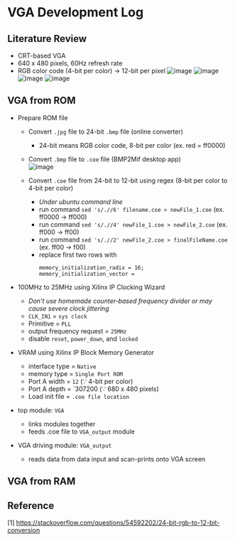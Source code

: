 # VGA Development Log
## Literature Review
- CRT-based VGA
- 640 x 480 pixels, 60Hz refresh rate
- RGB color code (4-bit per color) -> 12-bit per pixel
![image](https://github.com/xyth0rn/NCTU_DigitalLab_PicoPark/assets/49625757/e290ee12-5a12-47b2-b087-7c2ac70071b1)
![image](https://github.com/xyth0rn/NCTU_DigitalLab_PicoPark/assets/49625757/553f7410-d597-47a2-9914-54d34c107768)
![image](https://github.com/xyth0rn/NCTU_DigitalLab_PicoPark/assets/49625757/cd3da4d0-a0d1-44a3-a51e-2841099a94de)
![image](https://github.com/xyth0rn/NCTU_DigitalLab_PicoPark/assets/49625757/a09fb9c4-110b-41d8-9d36-061e1a5e5836)

## VGA from ROM
- Prepare ROM file
  - Convert `.jpg` file to 24-bit `.bmp` file (online converter)
    - 24-bit means RGB color code, 8-bit per color (ex. red = ff0000)
  - Convert `.bmp` file to `.coe` file (BMP2Mif desktop app)<br>
    ![image](https://github.com/xyth0rn/NCTU_DigitalLab_PicoPark/assets/49625757/610959de-cc4f-4f75-9921-567c72baf535)

  - Convert `.coe` file from 24-bit to 12-bit using regex (8-bit per color to 4-bit per color)
    - *Under ubuntu command line*
    - run command `sed 's/.//6' filename.coe > newFile_1.coe`      (ex. ff0000 -> ff000)
    - run command `sed 's/.//4' newFile_1.coe > newFile_2.coe`     (ex. ff000  ->  ff00)
    - run command `sed 's/.//2' newFile_2.coe > finalFileName.coe` (ex. ff00   ->   f00)
    - replace first two rows with
      ```
      memory_initialization_radix = 16;
      memory_initialization_vector =
      
      ```

- 100MHz to 25MHz using Xilinx IP Clocking Wizard
  - _Don't use homemade counter-based frequency divider or may cause severe clock jittering_
  - `CLK_IN1` = `sys clock `
  - Primitive = `PLL`
  - output frequency request = `25MHz`
  - disable `reset`, `power_down`, and `locked`

- VRAM using Xilinx IP Block Memory Generator
  - interface type = `Native`
  - memory type = `Single Port ROM`
  - Port A width = `12`  (∵ 4-bit per color)
  - Port A depth = `307200 (∵ 680 x 480 pixels)
  - Load init file = `.coe file location`

- top module: `VGA`
  - links modules together
  - feeds .coe file to `VGA_output` module

- VGA driving module: `VGA_output`
  - reads data from data input and scan-prints onto VGA screen

## VGA from RAM

## Reference
[1] https://stackoverflow.com/questions/54592202/24-bit-rgb-to-12-bit-conversion
